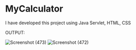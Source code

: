 # MyCalculator
I have developed this project using Java Servlet, HTML, CSS

OUTPUT:

![Screenshot (473)](https://github.com/user-attachments/assets/4ce87a4a-706c-4c6b-a91d-d4e82f194436)
![Screenshot (472)](https://github.com/user-attachments/assets/115594ec-1339-4b56-bc11-829efa5462ec)

